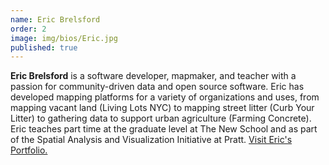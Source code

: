 ```yaml
---
name: Eric Brelsford
order: 2
image: img/bios/Eric.jpg
published: true
---
```


**Eric Brelsford** is a software developer, mapmaker, and teacher with a passion for community-driven data and open source software. Eric has developed mapping platforms for a variety of organizations and uses, from mapping vacant land (Living Lots NYC) to mapping street litter (Curb Your Litter) to gathering data to support urban agriculture (Farming Concrete). Eric teaches part time at the graduate level at The New School and as part of the Spatial Analysis and Visualization Initiative at Pratt. [Visit Eric's Portfolio.](http://ebrelsford.github.io/portfolio/)

